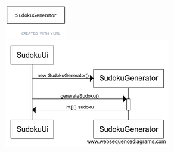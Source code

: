 ![Sudokusovelluksen sovelluslogiikan luokkakaavio](sudoku-luokkakaavio.png)
![Sudokusovelluksen sudokun generoinnin sekvenssikaavio](sekvenssikaavio-generatesudoku.png)
